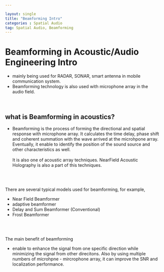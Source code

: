 ```yaml
---

layout: single
title: "Beamforming Intro"
categories : Spatial Audio
tag: Spatial Audio, Beamforming
---
```


# Beamforming in Acoustic/Audio Engineering Intro

- mainly being used for RADAR, SONAR, smart antenna in mobile communication system.
- Beamforming technology is also used with microphone array in the audio field. 

<br>

what is Beamforming in acoustics?
---

- Beamforming is the process of forming the directional and spatial response with microphone array. It calculates the time delay, phase shift and coherent summation with the wave arrived at the microhpone array. Eventually, it enable to identify the position of the sound source and other characteristics as well.<br><br> It is also one of acoustic array techniques. NearField Acoustic Holography is also a part of this techniques. 
<br>
<br>

There are several typical models used for beamforming, for example,

- Near Field Beamformer
- adaptive beamformer
- Delay and Sum Beamformer (Conventional)
- Frost Beamformer

<br>
<br>

The main benefit of beamforming
- enable to enhance the signal from one specific direction while minimizing the signal from other direcitons. Also by using multiple numbers of microhpne - mircrophone array, it can improve the SNR and localization performance.

